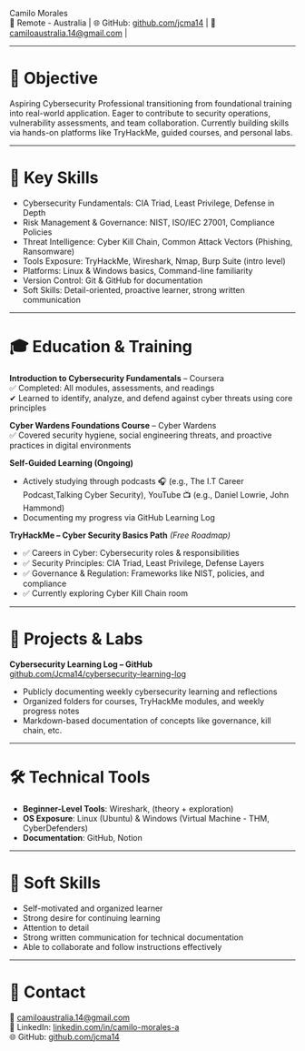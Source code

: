 Camilo Morales  
📍 Remote - Australia | 🌐 GitHub: [github.com/jcma14](https://github.com/Jcma14) | 📧 camiloaustralia.14@gmail.com |

---

# 🎯 Objective
Aspiring Cybersecurity Professional transitioning from foundational training into real-world application. Eager to contribute to security operations, vulnerability assessments, and team collaboration. Currently building skills via hands-on platforms like TryHackMe, guided courses, and personal labs.

---

# 🧠 Key Skills
- Cybersecurity Fundamentals: CIA Triad, Least Privilege, Defense in Depth  
- Risk Management & Governance: NIST, ISO/IEC 27001, Compliance Policies  
- Threat Intelligence: Cyber Kill Chain, Common Attack Vectors (Phishing, Ransomware)  
- Tools Exposure: TryHackMe, Wireshark, Nmap, Burp Suite (intro level)  
- Platforms: Linux & Windows basics, Command-line familiarity  
- Version Control: Git & GitHub for documentation  
- Soft Skills: Detail-oriented, proactive learner, strong written communication

---

# 🎓 Education & Training
**Introduction to Cybersecurity Fundamentals** – Coursera  
✅ Completed: All modules, assessments, and readings  
✔ Learned to identify, analyze, and defend against cyber threats using core principles

**Cyber Wardens Foundations Course** – Cyber Wardens  
✅ Covered security hygiene, social engineering threats, and proactive practices in digital environments

**Self-Guided Learning (Ongoing)**  
- Actively studying through podcasts 🎧  (e.g., The I.T Career Podcast,Talking Cyber Security), YouTube 📺 (e.g., Daniel Lowrie, John Hammond)  
- Documenting my progress via GitHub Learning Log

**TryHackMe – Cyber Security Basics Path** *(Free Roadmap)*  
- ✅ Careers in Cyber: Cybersecurity roles & responsibilities  
- ✅ Security Principles: CIA Triad, Least Privilege, Defense Layers  
- ✅ Governance & Regulation: Frameworks like NIST, policies, and compliance
- ✅ Currently exploring Cyber Kill Chain room
  
---

# 📁 Projects & Labs
**Cybersecurity Learning Log – GitHub**  
[github.com/Jcma14/cybersecurity-learning-log](https://github.com/Jcma14/cybersecurity-learning-log)  
- Publicly documenting weekly cybersecurity learning and reflections  
- Organized folders for courses, TryHackMe modules, and weekly progress notes  
- Markdown-based documentation of concepts like governance, kill chain, etc.

---

# 🛠 Technical Tools
- **Beginner-Level Tools**: Wireshark, (theory + exploration)  
- **OS Exposure**: Linux (Ubuntu) & Windows (Virtual Machine - THM, CyberDefenders)  
- **Documentation**: GitHub, Notion 

---

# 🤝 Soft Skills
- Self-motivated and organized learner
- Strong desire for continuing learning
- Attention to detail
- Strong written communication for technical documentation  
- Able to collaborate and follow instructions effectively 

---

# 📩 Contact
📧 camiloaustralia.14@gmail.com  
🔗 LinkedIn: [linkedin.com/in/camilo-morales-a](www.linkedin.com/in/camilo-morales-a-06ab60b8)  
🌐 GitHub: [github.com/jcma14](https://github.com/Jcma14)
